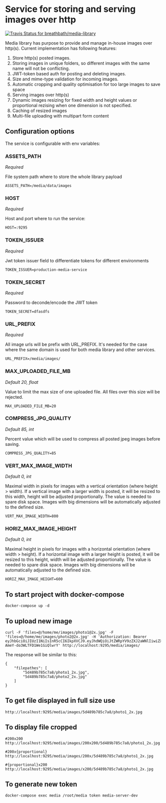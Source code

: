 # Service for storing and serving images over http

[![Travis Status for breathbath/media-library](https://api.travis-ci.org/breathbath/media-library.svg?branch=master&label=linux+build)](https://travis-ci.org/breathbath/media-library)

Media library has purpose to provide and manage in-house images over http(s). Current implementation has following features:
1. Store http(s) posted images.
2. Storing images in unique folders, so different images with the same name will not be conflicting.
3. JWT-token based auth for posting and deleting images.
4. Size and mime-type validation for incoming images.
5. Automatic cropping and quality optimisation for too large images to save space
6. Serving images over http(s)
7. Dynamic images resizing for fixed width and height values or proportional rezising when one dimension is not specified.
8. Caching of resized images
9. Multi-file uploading with multipart form content

## Configuration options

The service is configurable with env variables:

### ASSETS_PATH

_Required_

File system path where to store the whole library payload

    ASSETS_PATH=/media/data/images

### HOST

_Required_

Host and port where to run the service:

    HOST=:9295

### TOKEN_ISSUER

_Required_

Jwt token issuer field to differentiate tokens for different environments

    TOKEN_ISSUER=production-media-service

### TOKEN_SECRET

_Required_

Password to deconde/encode the JWT token

    TOKEN_SECRET=dfasdfs

### URL_PREFIX

_Required_

All image urls will be prefix with URL_PREFIX. It's needed for the case where the same domain is used for both media library and other services.

    URL_PREFIX=/media/images/

### MAX_UPLOADED_FILE_MB

_Default 20, float_

Value to limit the max size of one uploaded file. All files over this size will be rejected.

    MAX_UPLOADED_FILE_MB=20

### COMPRESS_JPG_QUALITY

_Default 85, int_

Percent value which will be used to compress all posted jpeg images before saving.

    COMPRESS_JPG_QUALITY=85
    
### VERT_MAX_IMAGE_WIDTH

_Default 0, int_

Maximal width in pixels for images with a vertical orientation (where height > width). 
If a vertical image with a larger width is posted, it will be resized to this width, height will be adjusted proportionally.
The value is needed to spare disk space. Images with big dimensions will be automatically adjusted to the defined size.

    VERT_MAX_IMAGE_WIDTH=800
    
    
### HORIZ_MAX_IMAGE_HEIGHT

_Default 0, int_

Maximal height in pixels for images with a horizontal orientation (where width > height). 
If a horizontal image with a larger height is posted, it will be resized to this height, width will be adjusted proportionally.
The value is needed to spare disk space. Images with big dimensions will be automatically adjusted to the defined size.

    HORIZ_MAX_IMAGE_HEIGHT=600

## To start project with docker-compose
    
    docker-compose up -d

## To upload new image
    
    curl -F 'files=@/home/me/images/photo1@2x.jpg' -F 'files=@/home/me/images/photo2@2x.jpg' -H 'Authorization: Bearer eyJhbGciOiJIUzI1NiIsInR5cCI6IkpXVCJ9.eyJhdWQiOiJtZWRpYV9zZXJ2aWNlIiwiZXhwIjoxNTY3NjMxNDQwLCJpYXQiOjE1NjUwMzk0NDAsImlzcyI6Im1lZGlhLXNlcnZpY2UtZGV2ZWxvcGVyIiwic3ViIjoibWVkaWEtc2VydmVyLWRldiJ9.2K1ueLVk_NrSNgViRl-AmeY-do3WLTFD1We1GiQlwrY' http://localhost:9295/media/images/
    
The response will be similar to this:

    {
        "filepathes": [
            "5d489b785c7a8/photo1_2x.jpg",
            "5d489b785c7a8/photo2_2x.jpg"
        ]
    }
    
## To get file displayed in full size use

    http://localhost:9295/media/images/5d489b785c7a8/photo1_2x.jpg

## To display file cropped

    #200x200
    http://localhost:9295/media/images/200x200/5d489b785c7a8/photo1_2x.jpg
    
    #200x{proportional}
    http://localhost:9295/media/images/200x/5d489b785c7a8/photo1_2x.jpg
    
    #{proportional}x200
    http://localhost:9295/media/images/x200/5d489b785c7a8/photo1_2x.jpg
    
## To generate new token
    
    docker-compose exec media /root/media token media-server-dev
